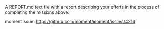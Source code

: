 A REPORT.md text file with a report describing your efforts in the process of completing the missions above.

moment issue:
https://github.com/moment/moment/issues/4216